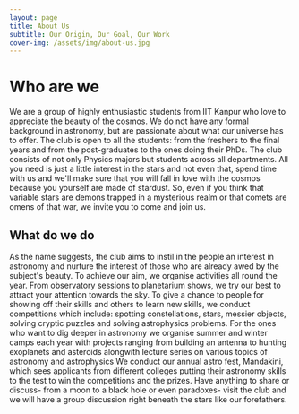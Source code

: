 ```yaml
---
layout: page
title: About Us
subtitle: Our Origin, Our Goal, Our Work
cover-img: /assets/img/about-us.jpg
---
```


# Who are we
We are a group of highly enthusiastic students from IIT Kanpur who love to appreciate the beauty of the cosmos. We do not have any formal background in astronomy, but are passionate about what our universe has to offer. The club is open to all the students: from the freshers to the final years and from the post-graduates to the ones doing their PhDs. The club consists of not only Physics majors but students across all departments. All you need is just a little interest in the stars and not even that, spend time with us and we'll make sure that you will fall in love with the cosmos because you yourself are made of stardust. So, even if you think that variable stars are demons trapped in a mysterious realm or that comets are omens of that war, we invite you to come and join us.

## What do we do

As the name suggests, the club aims to instil in the people an interest in astronomy and nurture the interest of those who are already awed by the subject's beauty. To achieve our aim, we organise activities all round the year. From observatory sessions to planetarium shows, we try our best to attract your attention towards the sky. To give a chance to people for showing off their skills and others to learn new skills, we conduct competitions which include: spotting constellations, stars, messier objects, solving cryptic puzzles and solving astrophysics problems. For the ones who want to dig deeper in astronomy we organise summer and winter camps each year with projects ranging from building an antenna to hunting exoplanets and asteroids alongwith lecture series on various topics of astronomy and astrophysics We conduct our annual astro fest, Mandakini, which sees applicants from different colleges putting their astronomy skills to the test to win the competitions and the prizes. Have anything to share or discuss- from a moon to a black hole or even paradoxes- visit the club and we will have a group discussion right beneath the stars like our forefathers.